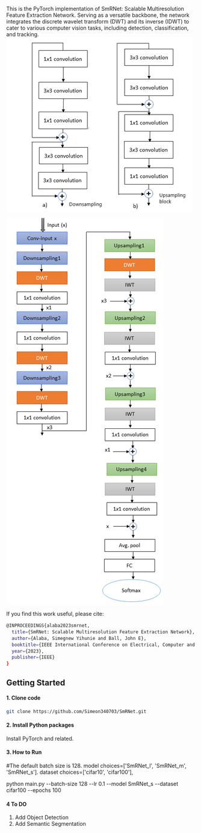 This is the PyTorch implementation of SmRNet: Scalable Multiresolution Feature Extraction Network. Serving as a versatile backbone, the network integrates the discrete wavelet transform (DWT) and its inverse (IDWT) to cater to various computer vision tasks, including detection, classification, and tracking.
![Upsampling_Downsampling](upsample_downsample_blocks.png)

![SmRNet](full_arch.png)


If you find this work useful, please cite:


```bash
@INPROCEEDINGS{alaba2023smrnet,
  title={SmRNet: Scalable Multiresolution Feature Extraction Network},
  author={Alaba, Simegnew Yihunie and Ball, John E},
  booktitle={IEEE International Conference on Electrical, Computer and Energy Technologies (ICECET 2023)},
  year={2023},
  publisher={IEEE}
}
```
## Getting Started
#### 1. Clone code

```bash
git clone https://github.com/Simeon340703/SmRNet.git
```
#### 2. Install Python packages
Install PyTorch and related.
#### 3. How to Run
#The default batch size is 128. model choices=['SmRNet_l', 'SmRNet_m', 'SmRNet_s']. dataset choices=['cifar10', 'cifar100'],

python main.py --batch-size 128 --lr 0.1 --model SmRNet_s --dataset cifar100 --epochs 100
#### 4 To DO
1. Add Object Detection
2.  Add Semantic Segmentation
